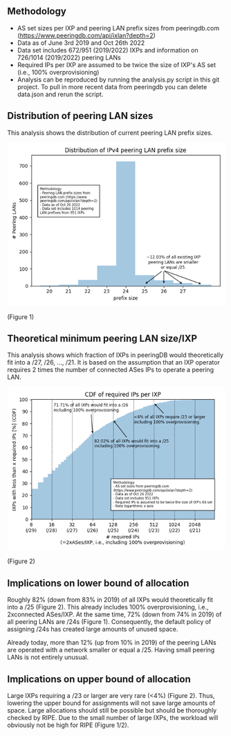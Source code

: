 Methodology
-----------

- AS set sizes per IXP and peering LAN prefix sizes from peeringdb.com (https://www.peeringdb.com/api/ixlan?depth=2)
- Data as of June 3rd 2019 and Oct 26th 2022
- Data set includes 672/951 (2019/2022) IXPs and information on 726/1014 (2019/2022) peering LANs 
- Required IPs per IXP are assumed to be twice the size of IXP's AS set (i.e., 100% overprovisioning)
- Analysis can be reproduced by running the analysis.py script in this git project. To pull in more recent data from
peeringdb you can delete data.json and rerun the script.

Distribution of peering LAN sizes
---------------------------------

This analysis shows the distribution of current peering LAN prefix sizes.

![peering LAN prefix size distribution](peering_lan_prefix_size.png)

(Figure 1)

<!---
Corresponding data:

```
+---------------+------------------+----------------------+----------------------+--------------------------+
| Prefix size   |   # Peering LANs |   # Peering LANs cum | # Peering LANs rel   | # Peering LANs rel cum   |
|---------------+------------------+----------------------+----------------------+--------------------------|
| /19           |                1 |                    1 | 0.10%                | 0.10%                    |
| /20           |                4 |                    5 | 0.39%                | 0.49%                    |
| /21           |                8 |                   13 | 0.79%                | 1.28%                    |
| /22           |               35 |                   48 | 3.45%                | 4.73%                    |
| /23           |              118 |                  166 | 11.64%               | 16.37%                   |
| /24           |              726 |                  892 | 71.60%               | 87.97%                   |
| /25           |               63 |                  955 | 6.21%                | 94.18%                   |
| /26           |               34 |                  989 | 3.35%                | 97.53%                   |
| /27           |               17 |                 1006 | 1.68%                | 99.21%                   |
| /28           |                8 |                 1014 | 0.79%                | 100.00%                  |
+---------------+------------------+----------------------+----------------------+--------------------------+
(Table 1)
```
-->

Theoretical minimum peering LAN size/IXP
-----------------------------------------

This analysis shows which fraction of IXPs in peeringDB would theoretically fit into a /27, /26, ..., /21. It is based
on the assumption that an IXP operator requires 2 times the number of connected ASes IPs to operate a peering LAN.

![peering LAN prefix size distribution](required_ips_per_ixp.png)

(Figure 2)

<!---
```
+------------------+--------------------+----------+--------------+------------+----------------+
| # req. IPs/IXP   | min. prefix size   |   # IXPs |   # IXPs cum | IXPs rel   | IXPs rel cum   |
|------------------+--------------------+----------+--------------+------------+----------------|
| <32              | </27               |      522 |          522 | 54.89%     | 54.89%         |
| 64               | /26                |      160 |          682 | 16.82%     | 71.71%         |
| 128              | /25                |       98 |          780 | 10.30%     | 82.02%         |
| 256              | /24                |       79 |          859 | 8.31%      | 90.33%         |
| 512              | /23                |       55 |          914 | 5.78%      | 96.11%         |
| 1024             | /22                |       32 |          946 | 3.36%      | 99.47%         |
| >=2048           | >=/21              |        5 |          951 | 0.53%      | 100.00%        |
+------------------+--------------------+----------+--------------+------------+----------------+
(Table 2)
```
-->

Implications on lower bound of allocation
-----------------------------------------

Roughly 82% (down from 83% in 2019) of all IXPs would theoretically fit into a /25 (Figure 2). This already includes 100% overprovisioning, i.e., 
2xconnected ASes/IXP. At the same time, 72% (down from 74% in 2019) of all peering LANs are /24s (Figure 1). Consequently, the default policy 
of assigning /24s has created large amounts of unused space.

Already today, more than 12% (up from 10% in 2019) of the peering LANs are operated with a network smaller or equal a /25. Having small 
peering LANs is not entirely unusual.

Implications on upper bound of allocation
-----------------------------------------

Large IXPs requiring a /23 or larger are very rare (<4%) (Figure 2). Thus, lowering the upper bound for assignments 
will not save large amounts of space. Large allocations should still be possible but should be thoroughly checked by 
RIPE. Due to the small number of large IXPs, the workload will obviously not be high for RIPE (Figure 1/2).
